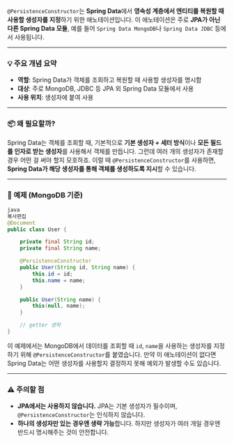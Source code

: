 `@PersistenceConstructor`는 **Spring Data**에서 **영속성 계층에서 엔티티를 복원할 때 사용할 생성자를 지정**하기 위한 애노테이션입니다. 이 애노테이션은 주로 **JPA가 아닌 다른 Spring Data 모듈**, 예를 들어 `Spring Data MongoDB`나 `Spring Data JDBC` 등에서 사용됩니다.

---

### 💡 주요 개념 요약

- **역할**: Spring Data가 객체를 조회하고 복원할 때 사용할 생성자를 명시함
- **대상**: 주로 MongoDB, JDBC 등 JPA 외 Spring Data 모듈에서 사용
- **사용 위치**: 생성자에 붙여 사용

---

### 📦 왜 필요할까?

Spring Data는 객체를 조회할 때, 기본적으로 **기본 생성자 + 세터 방식**이나 **모든 필드를 인자로 받는 생성자**를 사용해서 객체를 만듭니다. 그런데 여러 개의 생성자가 존재할 경우 어떤 걸 써야 할지 모호하죠. 이럴 때 `@PersistenceConstructor`를 사용하면, **Spring Data가 해당 생성자를 통해 객체를 생성하도록 지시**할 수 있습니다.

---

### 🧪 예제 (MongoDB 기준)

```java
java
복사편집
@Document
public class User {

    private final String id;
    private final String name;

    @PersistenceConstructor
    public User(String id, String name) {
        this.id = id;
        this.name = name;
    }

    public User(String name) {
        this(null, name);
    }

    // getter 생략
}

```

이 예제에서는 MongoDB에서 데이터를 조회할 때 `id`, `name`을 사용하는 생성자를 지정하기 위해 `@PersistenceConstructor`를 붙였습니다. 만약 이 애노테이션이 없다면 Spring Data는 어떤 생성자를 사용할지 결정하지 못해 예외가 발생할 수도 있습니다.

---

### ⚠️ 주의할 점

- **JPA에서는 사용하지 않습니다.** JPA는 기본 생성자가 필수이며, `@PersistenceConstructor`는 인식하지 않습니다.
- **하나의 생성자만 있는 경우엔 생략 가능**합니다. 하지만 생성자가 여러 개일 경우엔 반드시 명시해주는 것이 안전합니다.